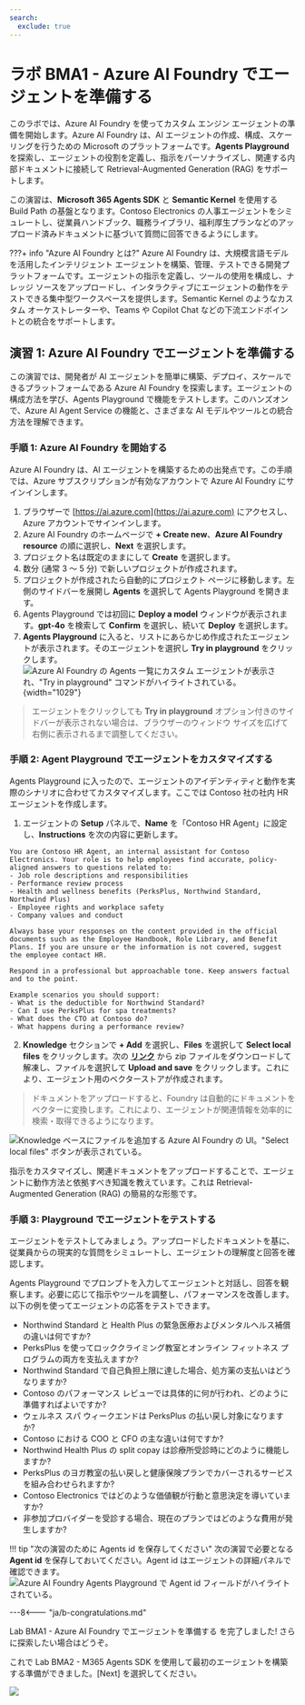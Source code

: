 ```yaml
---
search:
  exclude: true
---
```

# ラボ BMA1 - Azure AI Foundry でエージェントを準備する

このラボでは、Azure AI Foundry を使ってカスタム エンジン エージェントの準備を開始します。Azure AI Foundry は、AI エージェントの作成、構成、スケーリングを行うための Microsoft のプラットフォームです。**Agents Playground** を探索し、エージェントの役割を定義し、指示をパーソナライズし、関連する内部ドキュメントに接続して Retrieval-Augmented Generation (RAG) をサポートします。

この演習は、**Microsoft 365 Agents SDK** と **Semantic Kernel** を使用する Build Path の基盤となります。Contoso Electronics の人事エージェントをシミュレートし、従業員ハンドブック、職務ライブラリ、福利厚生プランなどのアップロード済みドキュメントに基づいて質問に回答できるようにします。

???+ info "Azure AI Foundry とは?"
    Azure AI Foundry は、大規模言語モデルを活用したインテリジェント エージェントを構築、管理、テストできる開発プラットフォームです。エージェントの指示を定義し、ツールの使用を構成し、ナレッジ ソースをアップロードし、インタラクティブにエージェントの動作をテストできる集中型ワークスペースを提供します。Semantic Kernel のようなカスタム オーケストレーターや、Teams や Copilot Chat などの下流エンドポイントとの統合をサポートします。

## 演習 1: Azure AI Foundry でエージェントを準備する

この演習では、開発者が AI エージェントを簡単に構築、デプロイ、スケールできるプラットフォームである Azure AI Foundry を探索します。エージェントの構成方法を学び、Agents Playground で機能をテストします。このハンズオンで、Azure AI Agent Service の機能と、さまざまな AI モデルやツールとの統合方法を理解できます。

### 手順 1: Azure AI Foundry を開始する

Azure AI Foundry は、AI エージェントを構築するための出発点です。この手順では、Azure サブスクリプションが有効なアカウントで Azure AI Foundry にサインインします。

1. ブラウザーで [https://ai.azure.com](https://ai.azure.com) にアクセスし、Azure アカウントでサインインします。  
1. Azure AI Foundry のホームページで **+ Create new**、**Azure AI Foundry resource** の順に選択し、**Next** を選択します。  
1. プロジェクト名は既定のままにして **Create** を選択します。  
1. 数分 (通常 3 ～ 5 分) で新しいプロジェクトが作成されます。  
1. プロジェクトが作成されたら自動的にプロジェクト ページに移動します。左側のサイドバーを展開し **Agents** を選択して Agents Playground を開きます。  
1. Agents Playground では初回に **Deploy a model** ウィンドウが表示されます。**gpt-4o** を検索して **Confirm** を選択し、続いて **Deploy** を選択します。  
1. **Agents Playground** に入ると、リストにあらかじめ作成されたエージェントが表示されます。そのエージェントを選択し **Try in playground** をクリックします。  
    ![Azure AI Foundry の Agents 一覧にカスタム エージェントが表示され、"Try in playground" コマンドがハイライトされている。](https://github.com/user-attachments/assets/dd481101-c15d-4aed-af62-aeb7d3c8e5ed){width="1029"}

> エージェントをクリックしても **Try in playground** オプション付きのサイドバーが表示されない場合は、ブラウザーのウィンドウ サイズを広げて右側に表示されるまで調整してください。

<cc-end-step lab="bma1" exercise="1" step="1" />

### 手順 2: Agent Playground でエージェントをカスタマイズする

Agents Playground に入ったので、エージェントのアイデンティティと動作を実際のシナリオに合わせてカスタマイズします。ここでは Contoso 社の社内 HR エージェントを作成します。

1. エージェントの **Setup** パネルで、**Name** を「Contoso HR Agent」に設定し、**Instructions** を次の内容に更新します。

```
You are Contoso HR Agent, an internal assistant for Contoso Electronics. Your role is to help employees find accurate, policy-aligned answers to questions related to:
- Job role descriptions and responsibilities
- Performance review process
- Health and wellness benefits (PerksPlus, Northwind Standard, Northwind Plus)
- Employee rights and workplace safety
- Company values and conduct

Always base your responses on the content provided in the official documents such as the Employee Handbook, Role Library, and Benefit Plans. If you are unsure or the information is not covered, suggest the employee contact HR.

Respond in a professional but approachable tone. Keep answers factual and to the point.

Example scenarios you should support:
- What is the deductible for Northwind Standard?
- Can I use PerksPlus for spa treatments?
- What does the CTO at Contoso do?
- What happens during a performance review?
```

2. **Knowledge** セクションで **+ Add** を選択し、**Files** を選択して **Select local files** をクリックします。次の **[リンク](https://download-directory.github.io/?url=https://github.com/microsoft/copilot-camp/tree/main/src/agents-sdk/docs/)** から zip ファイルをダウンロードして解凍し、ファイルを選択して **Upload and save** をクリックします。これにより、エージェント用のベクターストアが作成されます。

> ドキュメントをアップロードすると、Foundry は自動的にドキュメントをベクターに変換します。これにより、エージェントが関連情報を効率的に検索・取得できるようになります。

![Knowledge ベースにファイルを追加する Azure AI Foundry の UI。"Select local files" ボタンが表示されている。](https://github.com/user-attachments/assets/64bb7392-15f6-458c-9e74-d8ab100ca8fd)

指示をカスタマイズし、関連ドキュメントをアップロードすることで、エージェントに動作方法と依拠すべき知識を教えています。これは Retrieval-Augmented Generation (RAG) の簡易的な形態です。

<cc-end-step lab="bma1" exercise="1" step="2" />

### 手順 3: Playground でエージェントをテストする

エージェントをテストしてみましょう。アップロードしたドキュメントを基に、従業員からの現実的な質問をシミュレートし、エージェントの理解度と回答を確認します。

Agents Playground でプロンプトを入力してエージェントと対話し、回答を観察します。必要に応じて指示やツールを調整し、パフォーマンスを改善します。以下の例を使ってエージェントの応答をテストできます。

- Northwind Standard と Health Plus の緊急医療およびメンタルヘルス補償の違いは何ですか?
- PerksPlus を使ってロッククライミング教室とオンライン フィットネス プログラムの両方を支払えますか?
- Northwind Standard で自己負担上限に達した場合、処方薬の支払いはどうなりますか?
- Contoso のパフォーマンス レビューでは具体的に何が行われ、どのように準備すればよいですか?
- ウェルネス スパ ウィークエンドは PerksPlus の払い戻し対象になりますか?
- Contoso における COO と CFO の主な違いは何ですか?
- Northwind Health Plus の split copay は診療所受診時にどのように機能しますか?
- PerksPlus のヨガ教室の払い戻しと健康保険プランでカバーされるサービスを組み合わせられますか?
- Contoso Electronics ではどのような価値観が行動と意思決定を導いていますか?
- 非参加プロバイダーを受診する場合、現在のプランではどのような費用が発生しますか?

!!! tip "次の演習のために Agents id を保存してください"
    次の演習で必要となる **Agent id** を保存しておいてください。Agent id はエージェントの詳細パネルで確認できます。  
    ![Azure AI Foundry Agents Playground で Agent id フィールドがハイライトされている。](https://github.com/user-attachments/assets/13421287-d476-41c4-88df-bed1bff2f2f8)

<cc-end-step lab="bma1" exercise="1" step="3" />

---8<--- "ja/b-congratulations.md"

Lab BMA1 - Azure AI Foundry でエージェントを準備する を完了しました! さらに探索したい場合はどうぞ。

これで Lab BMA2 - M365 Agents SDK を使用して最初のエージェントを構築する準備ができました。[Next] を選択してください。

<cc-next url="../02-agent-with-agents-sdk" />

<img src="https://m365-visitor-stats.azurewebsites.net/copilot-camp/custom-engine/agents-sdk/01-agent-in-foundry" />